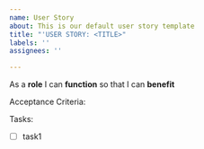```yaml
---
name: User Story
about: This is our default user story template
title: "'USER STORY: <TITLE>"
labels: ''
assignees: ''

---
```


As a **role** I can **function** so that I can **benefit**

Acceptance Criteria:

Tasks:

- [ ] task1
